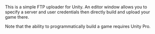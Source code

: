 This is a simple FTP uploader for Unity. An editor window allows you to specify
a server and user credentials then directly build and upload your game there.

Note that the ability to programmatically build a game requires Unity Pro.
